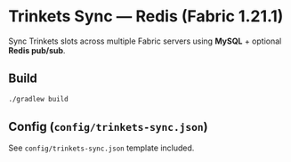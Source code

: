 # Trinkets Sync — Redis (Fabric 1.21.1)

Sync Trinkets slots across multiple Fabric servers using **MySQL** + optional **Redis pub/sub**.

## Build
```bash
./gradlew build
```

## Config (`config/trinkets-sync.json`)
See `config/trinkets-sync.json` template included.
